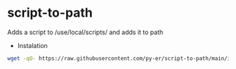 # script-to-path
Adds a script to /use/local/scripts/ and adds it to path

 - Instalation
```bash
wget -qO- https://raw.githubusercontent.com/py-er/script-to-path/main/install.sh | bash -s arg1 arg2
```
 